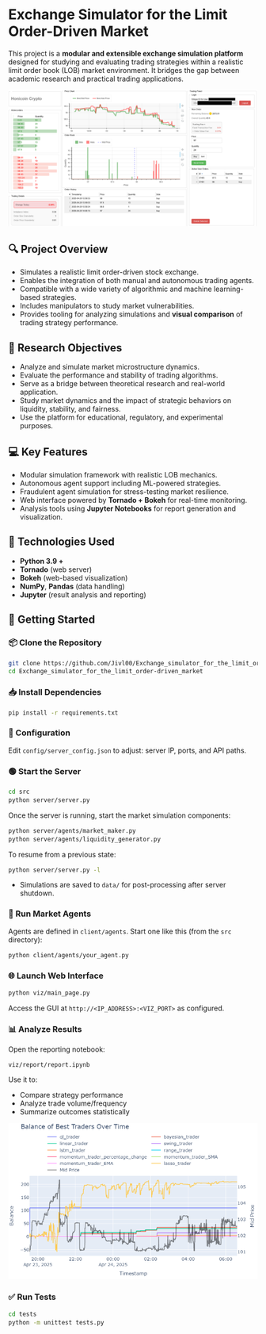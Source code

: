 # Exchange Simulator for the Limit Order-Driven Market

This project is a **modular and extensible exchange simulation platform** designed for studying and evaluating trading strategies within a realistic limit order book (LOB) market environment. It bridges the gap between academic research and practical trading applications.

![Web Interface](docs/honicoin_cenzor.png)

## 🔍 Project Overview

- Simulates a realistic limit order-driven stock exchange.
- Enables the integration of both manual and autonomous trading agents.
- Compatible with a wide variety of algorithmic and machine learning-based strategies.
- Includes manipulators to study market vulnerabilities.
- Provides tooling for analyzing simulations and **visual comparison** of trading strategy performance.

## 🧠 Research Objectives

- Analyze and simulate market microstructure dynamics.
- Evaluate the performance and stability of trading algorithms.
- Serve as a bridge between theoretical research and real-world application.
- Study market dynamics and the impact of strategic behaviors on liquidity, stability, and fairness.
- Use the platform for educational, regulatory, and experimental purposes.

## 💻 Key Features

- Modular simulation framework with realistic LOB mechanics.
- Autonomous agent support including ML-powered strategies.
- Fraudulent agent simulation for stress-testing market resilience.
- Web interface powered by **Tornado + Bokeh** for real-time monitoring.
- Analysis tools using **Jupyter Notebooks** for report generation and visualization.

## 🧪 Technologies Used

- **Python 3.9 +**
- **Tornado** (web server)
- **Bokeh** (web-based visualization)
- **NumPy**, **Pandas** (data handling)
- **Jupyter** (result analysis and reporting)

## 🚀 Getting Started

### 📦 Clone the Repository
```bash
git clone https://github.com/Jivl00/Exchange_simulator_for_the_limit_order-driven_market
cd Exchange_simulator_for_the_limit_order-driven_market
```

### 📥 Install Dependencies
```bash
pip install -r requirements.txt
```

### 🔧 Configuration
Edit `config/server_config.json` to adjust: server IP, ports, and API paths.

### 🟢 Start the Server
```bash
cd src
python server/server.py
```
Once the server is running, start the market simulation components:

```bash
python server/agents/market_maker.py
python server/agents/liquidity_generator.py
```

To resume from a previous state:
```bash
python server/server.py -l
```
- Simulations are saved to `data/` for post-processing after server shutdown.

### 👥 Run Market Agents
Agents are defined in `client/agents`. Start one like this (from the `src` directory):
```bash
python client/agents/your_agent.py
```

### 🌐 Launch Web Interface
```bash
python viz/main_page.py
```
Access the GUI at `http://<IP_ADDRESS>:<VIZ_PORT>` as configured.

### 📊 Analyze Results
Open the reporting notebook:
```
viz/report/report.ipynb
```
Use it to:
- Compare strategy performance
- Analyze trade volume/frequency
- Summarize outcomes statistically

![Strategy Comparison](docs/best_traders_plot.png)

### ✅ Run Tests
```bash
cd tests
python -m unittest tests.py
```